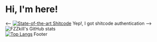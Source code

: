 # Hi, I'm here!

<-- 
[![State-of-the-art Shitcode](https://img.shields.io/static/v1?label=State-of-the-art&message=Shitcode&color=7B5804)](https://github.com/trekhleb/state-of-the-art-shitcode)
Yep!, I got shitcode authentication
-->
![FZZkill's GitHub stats](https://github-readme-stats.vercel.app/api?username=FZZkill&show_icons=true&theme=aura)\
[![Top Langs](https://github-readme-stats.vercel.app/api/top-langs/?username=FZZkill&layout=compact&theme=aura)](https://github.com/anuraghazra/github-readme-stats)
Footer
